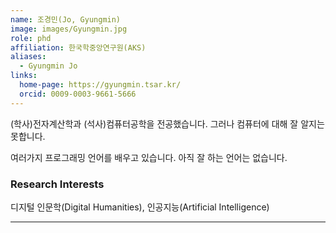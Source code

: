 ```yaml
---
name: 조경민(Jo, Gyungmin)
image: images/Gyungmin.jpg
role: phd
affiliation: 한국학중앙연구원(AKS)
aliases:
  - Gyungmin Jo
links:
  home-page: https://gyungmin.tsar.kr/
  orcid: 0009-0003-9661-5666
---
```


(학사)전자계산학과 (석사)컴퓨터공학을 전공했습니다.
그러나 컴퓨터에 대해 잘 알지는 못합니다.

여러가지 프로그래밍 언어를 배우고 있습니다. 
아직 잘 하는 언어는 없습니다.

### Research Interests
디지털 인문학(Digital Humanities), 인공지능(Artificial Intelligence)

---
